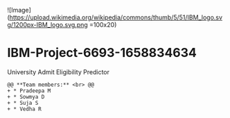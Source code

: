 ![Image](https://upload.wikimedia.org/wikipedia/commons/thumb/5/51/IBM_logo.svg/1200px-IBM_logo.svg.png  =100x20)

# IBM-Project-6693-1658834634
University Admit Eligibility Predictor

```
@@ **Team members:** <br> @@
+ * Pradeepa M 
+ * Sowmya D 
+ * Suja S
+ * Vedha R
```
